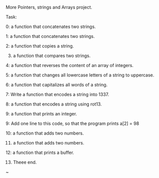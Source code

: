 More Pointers, strings and Arrays project.                                                                                  

                                                                                                                         
Task:                                                                                                                       

0: a function that concatenates two strings.                                                                                

1: a function that concatenates two strings.                                                                                

2: a function that copies a string.                                                                                         

3. a function that compares two strings.                                                                                    

4: a function that reverses the content of an array of integers.                                                            

5: a function that changes all lowercase letters of a string to uppercase.                                                  

6: a function that capitalizes all words of a string.                                                                       

7: Write a function that encodes a string into 1337.                                                                        

8: a function that encodes a string using rot13.                                                                            

9: a function that prints an integer.                                                                                       

9: Add one line to this code, so that the program prints a[2] = 98                                                          

10: a function that adds two numbers.                                                                                       

11. a function that adds two numbers.                                                                                       

12: a function that prints a buffer.                                                                                        

13. Theee end.                                                                                                              

~                
